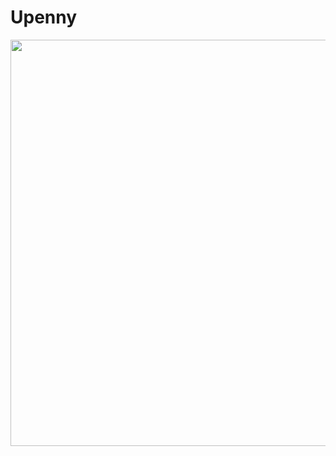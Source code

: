 # Upenny

<img src="https://github.com/mosliem/Upenny/blob/main/Screenshots/UpennyBanner.png" width = "1500" height = "650"/>
